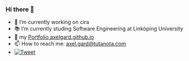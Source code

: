 ### Hi there 👋

- :hammer: I’m currently working on cira
- :books: I’m currently studing Software Engineering at Linköping University
- :file_folder: my [Portfolio axelgard.github.io](https://axelgard.github.io/)
- 📫 How to reach me: axel.gard@tutanota.com
- [![Tweet](https://img.shields.io/twitter/url/http/shields.io.svg?style=social)](https://twitter.com/Axel_Gard)
